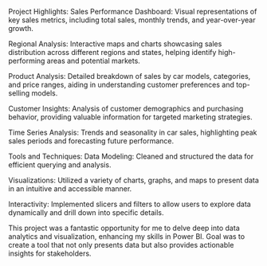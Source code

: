 Project Highlights:
Sales Performance Dashboard: Visual representations of key sales metrics, including total sales, monthly trends, and year-over-year growth.

Regional Analysis: Interactive maps and charts showcasing sales distribution across different regions and states, helping identify high-performing areas and potential markets.

Product Analysis: Detailed breakdown of sales by car models, categories, and price ranges, aiding in understanding customer preferences and top-selling models.

Customer Insights: Analysis of customer demographics and purchasing behavior, providing valuable information for targeted marketing strategies.

Time Series Analysis: Trends and seasonality in car sales, highlighting peak sales periods and forecasting future performance.

Tools and Techniques:
Data Modeling: Cleaned and structured the data for efficient querying and analysis.

Visualizations: Utilized a variety of charts, graphs, and maps to present data in an intuitive and accessible manner.

Interactivity: Implemented slicers and filters to allow users to explore data dynamically and drill down into specific details.

This project was a fantastic opportunity for me to delve deep into data analytics and visualization, enhancing my skills in Power BI. Goal was to create a tool that not only presents data but also provides actionable insights for stakeholders.
